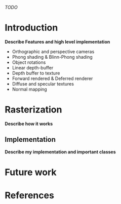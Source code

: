 _TODO_
# Introduction
**Describe Features and high level implementation**

* Orthographic and perspective cameras
* Phong shading &  Blinn-Phong shading
* Object rotations
* Linear depth-buffer
* Depth buffer to texture
* Forward rendered & Deferred renderer
* Diffuse and specular textures
* Normal mapping

# Rasterization
**Describe how it works**

## Implementation
**Describe my implementation and important classes**

# Future work
# References